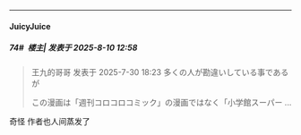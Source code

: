 ﻿
*****

####  JuicyJuice  
##### 74#         楼主| 发表于 2025-8-10 12:58

<blockquote>王九的哥哥 发表于 2025-7-30 18:23
多くの人が勘違いしている事であるが

この漫画は「週刊コロコロコミック」の漫画ではなく「小学館スーパー ...</blockquote>
奇怪 作者也人间蒸发了

